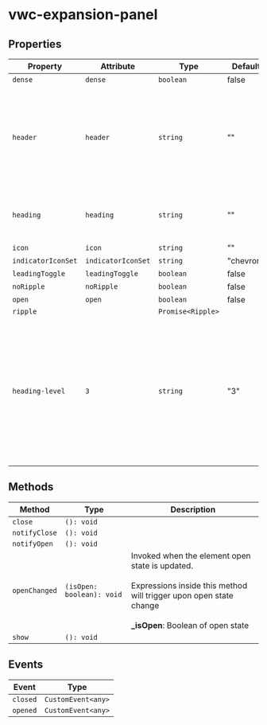 # vwc-expansion-panel

## Properties

| Property           | Attribute          | Type              | Default   | Description                                                                                                                                      |
| ------------------ |--------------------| ----------------- |-----------|--------------------------------------------------------------------------------------------------------------------------------------------------|
| `dense`            | `dense`            | `boolean`         | false     |                                                                                                                                                  |
| `header`           | `header`           | `string`          | ""        | The heading text of the expanded panel. *deprecated* please use _heading_ property instead                                                       |
| `heading`          | `heading`          | `string`          | ""        | The heading text of the expanded panel                                                                                                           |
| `icon`             | `icon`             | `string`          | ""        |                                                                                                                                                  |
| `indicatorIconSet` | `indicatorIconSet` | `string`          | "chevron" |                                                                                                                                                  |
| `leadingToggle`    | `leadingToggle`    | `boolean`         | false     |                                                                                                                                                  |
| `noRipple`         | `noRipple`         | `boolean`         | false     |                                                                                                                                                  |
| `open`             | `open`             | `boolean`         | false     |                                                                                                                                                  |
| `ripple`           |                    | `Promise<Ripple>` |           |                                                                                                                                                  |
| `heading-level`     | `3`                | `string` | "3"       | The expension panel `heading-level` default is `3` (meaning the button is wrapped with `H3` tag) but need to set according to the page hierarchy |

## Methods

| Method        | Type                      | Description                                                                                                                                                                 |
| ------------- | ------------------------- | --------------------------------------------------------------------------------------------------------------------------------------------------------------------------- |
| `close`       | `(): void`                |                                                                                                                                                                             |
| `notifyClose` | `(): void`                |                                                                                                                                                                             |
| `notifyOpen`  | `(): void`                |                                                                                                                                                                             |
| `openChanged` | `(isOpen: boolean): void` | Invoked when the element open state is updated.<br /><br />Expressions inside this method will trigger upon open state change<br /><br />**_isOpen**: Boolean of open state |
| `show`        | `(): void`                |                                                                                                                                                                             |

## Events

| Event    | Type               |
| -------- | ------------------ |
| `closed` | `CustomEvent<any>` |
| `opened` | `CustomEvent<any>` |
